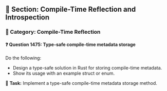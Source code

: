## 📘 Section: Compile-Time Reflection and Introspection
### 🔹 Category: Compile-Time Reflection
#### ❓ Question 1475: Type-safe compile-time metadata storage

Do the following:

- Design a type-safe solution in Rust for storing compile-time metadata.
- Show its usage with an example struct or enum.

🔧 **Task:** Implement a type-safe compile-time metadata storage method.
